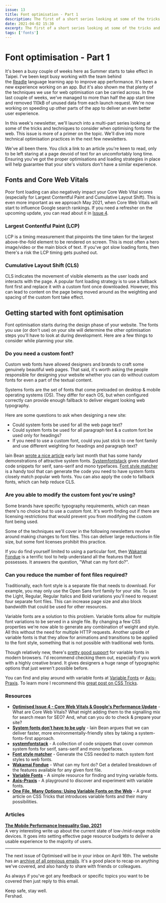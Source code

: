 ```yaml
---
issue: 13
title: Font optimisation - Part 1
description: The first of a short series looking at some of the tricks and techniques to consider when optimising fonts for the web.
date: 2021-04-02 15:30
excerpt: The first of a short series looking at some of the tricks and techniques to consider when optimising fonts for the web.
tags: ['fonts']
---
```

# Font optimisation - Part 1

It's been a busy couple of weeks here as Summer starts to take effect in Taipei. I've been kept busy working with the team behind the [Readle](https://readle-app.com/) language learning app to improve app performance. It's been a new experience working on an app. But it's also shown me that plenty of the techniques we use for web optimisation can be carried across. In the last couple of weeks, we've managed to more than half the app start time and removed 110kB of unused data from each launch request. We're now working on speeding up other parts of the app to deliver an even better user experience.

In this week's newsletter, we'll launch into a multi-part series looking at some of the tricks and techniques to consider when optimising fonts for the web. This issue is more of a primer on the topic. We'll dive into more technical optimisation practices in the next few newsletters.

We've all been there. You click a link to an article you're keen to read, only to be left staring at a page devoid of text for an uncomfortably long time. Ensuring you've got the proper optimisations and loading strategies in place will help guarantee that your site's visitors don't have a similar experience.

## Fonts and Core Web Vitals

Poor font loading can also negatively impact your Core Web Vital scores (especially for Largest Contentful Paint and Cumulative Layout Shift). This is even more important as we approach May 2021, when Core Web Vitals will start to influence Google search rankings. If you need a refresher on the upcoming update, you can read about it in [Issue 4](https://optimised.email/issues/issue-4-core-web-vitals-and-googles-search-update).

### Largest Contentful Paint (LCP)

LCP is a timing measurement that pinpoints the time taken for the largest above-the-fold element to be rendered on screen. This is most often a hero image/video or the main block of text. If you've got slow loading fonts, then there's a risk the LCP timing gets pushed out.

### Cumulative Layout Shift (CLS)

CLS indicates the movement of visible elements as the user loads and interacts with the page. A popular font loading strategy is to use a fallback font first and replace it with a custom font once downloaded. However, this can lead to content on the page being moved around as the weighting and spacing of the custom font take effect.

## Getting started with font optimisation

Font optimisation starts during the design phase of your website. The fonts you use (or don't use) on your site will determine the other optimisation steps you'll have to look at during development. Here are a few things to consider while planning your site.

### Do you need a custom font?

Custom web fonts have allowed designers and brands to craft some genuinely beautiful web pages. That said, it's worth asking the people responsible for designing your website whether you can do without custom fonts for even a part of the textual content.

Systems fonts are the set of fonts that come preloaded on desktop & mobile operating systems (OS). They differ for each OS, but when configured correctly can provide enough fallback to deliver elegant looking web typography.

Here are some questions to ask when designing a new site:

- Could system fonts be used for all the web page text?
- Could system fonts be used for all paragraph text & a custom font be used only for headings?
- If you need to use a custom font, could you just stick to one font family and use different weighting for headings and paragraph text?

Iain Bean [wrote a nice article](https://iainbean.com/posts/2021/system-fonts-dont-have-to-be-ugly/) early last month that has some handy demonstrations of attractive system fonts. [Systemfontstack](https://systemfontstack.com/) gives standard code snippets for serif, sans-serif and mono typefaces. [Font style matcher](https://meowni.ca/font-style-matcher/) is a handy tool that can generate the code you need to have system fonts closely match popular web fonts. You can also apply the code to fallback fonts, which can help reduce CLS.

### Are you able to modify the custom font you're using?

Some brands have specific typography requirements, which can mean there's no choice but to use a custom font. It's worth finding out if there are licensing restrictions that would prevent you from modifying the custom font being used.

Some of the techniques we'll cover in the following newsletters revolve around making changes to font files. This can deliver large reductions in file size, but some font licenses prohibit this practice.

If you do find yourself limited to using a particular font, then [Wakamai Fondue](https://wakamaifondue.com/) is a terrific tool to help understand all the features that font possesses. It answers the question, "What can my font do?".

### Can you reduce the number of font files required?

Traditionally, each font style is a separate file that needs to download. For example, you may only use the Open Sans font family for your site. To use the Light, Regular, Regular Italics and Bold variations you'll need to request four separate font files. This can increase page size and also block bandwidth that could be used for other resources.

Variable fonts are a solution to this problem. Variable fonts allow for multiple font variations to be served in a single file. By changing a few CSS properties we're now able to generate any combination of weight and style. All this without the need for multiple HTTP requests. Another upside of variable fonts is that they allow for animations and transitions to be applied to the font style, something that is not possible with traditional web fonts.

Though relatively new, there's [pretty good support](https://caniuse.com/variable-fonts) for variable fonts in modern browsers. I'd recommend checking them out, especially if you work with a highly creative brand. It gives designers a huge range of typographic options that just weren't possible before.

You can find and play around with variable fonts at [Variable Fonts](https://v-fonts.com/) or [Axis-Praxis](https://www.axis-praxis.org/). To learn more I recommend this [great post on CSS Tricks](https://css-tricks.com/one-file-many-options-using-variable-fonts-web/).

### Resources

- **[Optimised Issue 4 - Core Web Vitals & Google's Performance Update](https://optimised.email/issues/issue-4-core-web-vitals-and-googles-search-update)** - What are Core Web Vitals? What might adding them to the signalling mix for search mean for SEO? And, what can you do to check & prepare your site?
- **[System fonts don’t have to be ugly](https://iainbean.com/posts/2021/system-fonts-dont-have-to-be-ugly/)** - Iain Bean argues that we can deliver faster, more environmentally-friendly sites by taking a system-fonts-first approach.
- **[systemfontstack](https://systemfontstack.com/)** - A collection of code snippets that cover common system fonts for serif, sans-serif and mono typefaces.
- [**Font style matcher**](https://meowni.ca/font-style-matcher/) - Generate the CSS needed to match system font styles to web fonts.
- [**Wakamai Fondue**](https://wakamaifondue.com/) - What can my font do? Get a detailed breakdown of the features available for any given font file.
- **[Variable Fonts](https://v-fonts.com/)** - A simple resource for finding and trying variable fonts.
- **[Axis-Praxis](https://www.axis-praxis.org/)** - A playground to discover and experiment with variable fonts.
- **[One File, Many Options: Using Variable Fonts on the Web](https://css-tricks.com/one-file-many-options-using-variable-fonts-web/)** - A great article on CSS Tricks that introduces variable fonts and their many possibilities.

### Articles

**[The Mobile Performance Inequality Gap, 2021](https://infrequently.org/2021/03/the-performance-inequality-gap/)**  
A very interesting write up about the current state of low-/mid-range mobile devices. It goes into setting effective page resource budgets to deliver a usable experience to the majority of users.

***

The next issue of Optimised will be in your inbox on April 16th. The website has an [archive of all previous emails](https://optimised.email/). It's a good place to recap on anything we've covered, and also handy to share with friends or colleagues.

As always if you've got any feedback or specific topics you want to be covered then just reply to this email.

Keep safe, stay well.  
Fershad.